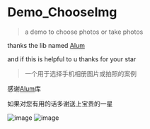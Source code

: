 # Demo_ChooseImg

> a demo to choose photos or take photos

thanks the lib named [Alum](https://github.com/yanzhenjie/Album)

and if this is helpful to u thanks for your star

> 一个用于选择手机相册图片或拍照的案例

感谢[Alum](https://github.com/yanzhenjie/Album)库

如果对您有用的话多谢送上宝贵的一星

 ![image](https://github.com/HelloLollipop/Demo_ChooseImg/blob/master/screenshot/screen_shot_1.png)
 ![image](https://github.com/HelloLollipop/Demo_ChooseImg/blob/master/screenshot/screen_shot_2.png)
